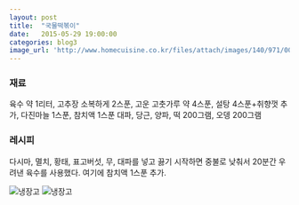 ```yaml
---
layout: post
title:  "국물떡볶이"
date:   2015-05-29 19:00:00
categories: blog3
image_url: 'http://www.homecuisine.co.kr/files/attach/images/140/971/008/176f76045f2706091a97996f15f95289.JPG'
---
```


### 재료
육수 약 1리터, 고추장 소복하게 2스푼, 고운 고춧가루 약 4스푼, 설탕 4스푼+취향껏 추가, 다진마늘 1스푼, 참치액 1스푼
대파, 당근, 양파, 떡 200그램, 오뎅 200그램


### 레시피
다시마, 멸치, 황태, 표고버섯, 무, 대파를 넣고 끓기 시작하면 중불로 낮춰서 20분간 우려낸 육수를 사용했다. 여기에 참치액 1스푼 추가.

![냉장고](http://www.homecuisine.co.kr/files/attach/images/140/971/008/176f76045f2706091a97996f15f95289_1.JPG)
![냉장고](http://www.homecuisine.co.kr/files/attach/images/140/971/008/176f76045f2706091a97996f15f95289_2.JPG)


